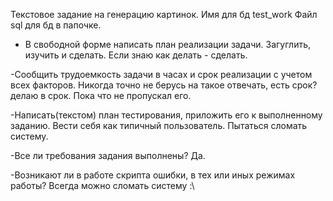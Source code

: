Текстовое задание на генерацию картинок.
Имя для бд test_work
Файл sql для бд в папочке.

- В свободной форме написать план реализации задачи.
Загуглить, изучить и сделать.
Если знаю как делать - сделать.

-Сообщить трудоемкость задачи в часах и срок реализации с учетом всех факторов.
Никогда точно не берусь на такое отвечать, есть срок? делаю в срок. Пока что не пропускал его.

-Написать(текстом) план тестирования, приложить его к выполненному заданию.
Вести себя как типичный пользователь. Пытаться сломать систему.

-Все ли требования задания выполнены?
Да.

-Возникают ли в работе скрипта ошибки, в тех или иных режимах работы?
Всегда можно сломать систему :\ 
